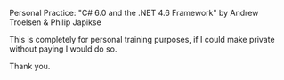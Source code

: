 Personal Practice: "C# 6.0 and the .NET 4.6 Framework" by Andrew Troelsen & Philip Japikse

This is completely for personal training purposes, if I could make private without paying I would do so.

Thank you.